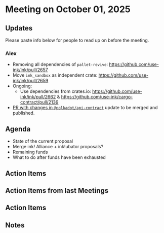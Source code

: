 # Meeting on October 01, 2025

## Updates
Please paste info below for people to read up on before the meeting.

### Alex
- Removing all dependencies of `pallet-revive`: https://github.com/use-ink/ink/pull/2657
- Move `ink_sandbox` as independent crate: https://github.com/use-ink/ink/pull/2659
- Ongoing:
    - Use dependencies from crates.io: https://github.com/use-ink/ink/pull/2662 & https://github.com/use-ink/cargo-contract/pull/2139
- [PR with changes in `@polkadot/api-contract`](https://github.com/polkadot-js/api/pull/6210) update to be merged and published.

## Agenda
- State of the current proposal
- Merge ink! Alliance + ink!ubator proposals?
- Remaining funds
- What to do after funds have been exhausted

## Action Items

## Action Items from last Meetings

## Action Items

## Notes

